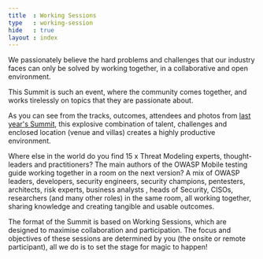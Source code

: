 ```yaml
---
title  : Working Sessions
type   : working-session
hide   : true
layout : index
---
```


We passionately believe the hard problems and challenges that our industry faces can only
be solved by working together, in a collaborative and open environment.

This Summit is such an event, where the community comes together, and works tirelessly on topics that they are passionate about.

As you can see from the tracks, outcomes, attendees and photos from [last year's Summit](https://owaspsummit.org/Outcomes/),
this explosive combination of talent, challenges and enclosed location (venue and villas) creates a highly productive environment.

Where else in the world do you find 15 x Threat Modeling experts, thought-leaders and
practitioners? The main authors of the OWASP Mobile testing guide working
together in a room on the next version? A mix of OWASP leaders, developers,
security engineers, security champions, pentesters, architects, risk experts, business analysts
, heads of Security, CISOs, researchers (and many other roles) in the same room,
all working together, sharing knowledge and creating tangible and usable outcomes.

The format of the Summit is based on Working Sessions, which are designed to maximise
collaboration and participation. The focus and objectives of these sessions are determined by you (the onsite or remote
participant), all we do is to set the stage for magic to happen!
